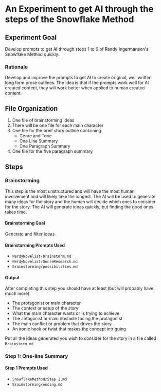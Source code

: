 # An Experiment to get AI through the steps of the Snowflake Method

## Experiment Goal

Develop prompts to get AI through steps 1 to 6 of Randy Ingermanson's Snowflake Method quickly.

### Rationale

Develop and improve the prompts to get AI to create original, well written long form prose outlines. The idea is that if the prompts work well for AI created content, they will work better when applied to human created content.

## File Organization

1. One file of brainstorming ideas
1. There will be one file for each main character
1. One file for the brief story outline containing:
   - Genre and Tone
   - One Line Summary
   - One Paragraph Summary
1. One file for the five paragraph summary

## Steps

### Brainstorming

This step is the most unstructured and will have the most human involvement and will likely take the longest. The AI will be used to generate many ideas for the story and the human will decide which ones to consider for the story. The AI will generate ideas quickly, but finding the good ones takes time.

#### Brainstorming Goal

Generate and filter ideas.

#### Brainstorming Prompts Used

- `NerdyNovelist/brainstorm.md`
- `NerdyNovelist/GenreResearch.md`
- `Brainstorming/possibilities.md`

#### Output

After completing this step you should have at least (but will probably have much more):

- The protagonist or main character
- The context or setup of the story
- What the main character wants or is trying to achieve
- The antagonist or main obstacle facing the protagonist
- The main conflict or problem that drives the story
- An ironic hook or twist that makes the concept intriguing

Put all the ideas generated you wish to consider for the story in a file called `Brainstorm.md`.

### Step 1: One-line Summary

#### Step 1 Prompts Used

- `SnowflakeMethod/Step 1.md`
- `Brainstorming/ending.md`
